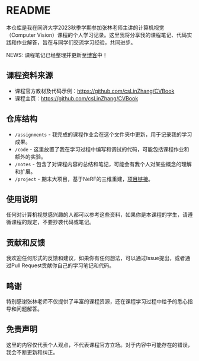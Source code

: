 #  README

本仓库是我在同济大学2023秋季学期参加张林老师主讲的计算机视觉（Computer Vision）课程的个人学习记录。这里我将分享我的课程笔记、代码实践和作业解答，旨在与同学们交流学习经验，共同进步。

NEWS: 课程笔记已经整理并更新至[博客](https://wwd.zeabur.app/article/notes:computer-vision)中！

## 课程资料来源

- 课程官方教材及代码示例：https://github.com/csLinZhang/CVBook
- 课程主页：https://github.com/csLinZhang/CVBook

## 仓库结构

- `/assignments` - 我完成的课程作业会在这个文件夹中更新，用于记录我的学习成果。
- `/code` - 这里放置了我在学习过程中编写和调试的代码，可能包括课程作业和额外的实验。
- `/notes` - 包含了对课程内容的总结和笔记，可能会有我个人对某些概念的理解和扩展。
- `/project` - 期末大项目，基于NeRF的三维重建，[项目链接](https://cslinzhang.gitee.io/home/CV/Projects/nerf.htm)。

## 使用说明

任何对计算机视觉感兴趣的人都可以参考这些资料，如果你是本课程的学生，请遵循课程的规定，不要抄袭代码或笔记。

## 贡献和反馈

我欢迎任何形式的反馈和建议，如果你有任何想法，可以通过Issue提出，或者通过Pull Request贡献你自己的学习笔记和代码。

## 鸣谢

特别感谢张林老师不仅提供了丰富的课程资源，还在课程学习过程中给予的悉心指导和问题解答。

## 免责声明

这里的内容仅代表个人观点，不代表课程官方立场。对于内容中可能存在的错误，我会不断更新和纠正。
